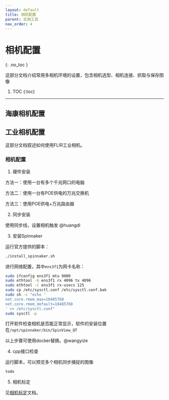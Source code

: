 ```yaml
---
layout: default
title: 相机配置
parent: 实用工具
nav_order: 4
---
```


# 相机配置
{: .no_toc }

这部分文档介绍常用多相机环境的设置，包含相机选型、相机连接、抓取与保存图像

1. TOC
{:toc}
---

## 海康相机配置

## 工业相机配置

这部分文档叙述如何使用FLIR工业相机。

### 相机配置

1. 硬件安装

方法一：使用一台有多个千兆网口的电脑

方法二：使用一台有POE供电的万兆交换机

方法三：使用POE供电+万兆路由器

2. 同步安装

使用同步线，设置相机触发 @huangdi

3. 安装Spinnaker

运行官方提供的脚本：
```bash
./install_spinnaker.sh
```

进行网络配置，其中`ens3f1`为网卡名称：

```bash
sudo ifconfig ens3f1 mtu 9000
sudo ethtool -G ens3f1 rx 4096 tx 4096
sudo ethtool -C ens3f1 rx-usecs 125
sudo cp /etc/sysctl.conf /etc/sysctl.conf.bak
sudo sh -c "echo '
net.core.rmem_max=10485760
net.core.rmem_default=10485760
' >> /etc/sysctl.conf"
sudo sysctl -p
```

打开软件检查相机是否能正常显示，软件的安装位置在`/opt/spinnaker/bin/SpinView_QT`

以上步骤可使用docker替换。@wangyize

4. cpp接口检查

运行脚本，可以预览多个相机同步捕捉的图像

```bash
todo
```

5. 相机标定

见[相机标定](./calibration.md)文档。
